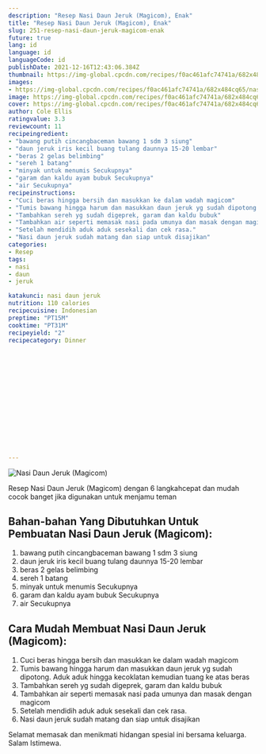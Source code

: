 ```yaml
---
description: "Resep Nasi Daun Jeruk (Magicom), Enak"
title: "Resep Nasi Daun Jeruk (Magicom), Enak"
slug: 251-resep-nasi-daun-jeruk-magicom-enak
future: true
lang: id
language: id
languageCode: id
publishDate: 2021-12-16T12:43:06.384Z 
thumbnail: https://img-global.cpcdn.com/recipes/f0ac461afc74741a/682x484cq65/nasi-daun-jeruk-magicom-foto-resep-utama.png
images:
- https://img-global.cpcdn.com/recipes/f0ac461afc74741a/682x484cq65/nasi-daun-jeruk-magicom-foto-resep-utama.png
image: https://img-global.cpcdn.com/recipes/f0ac461afc74741a/682x484cq65/nasi-daun-jeruk-magicom-foto-resep-utama.png
cover: https://img-global.cpcdn.com/recipes/f0ac461afc74741a/682x484cq65/nasi-daun-jeruk-magicom-foto-resep-utama.png
author: Cole Ellis
ratingvalue: 3.3
reviewcount: 11
recipeingredient:
- "bawang putih cincangbaceman bawang 1 sdm 3 siung"
- "daun jeruk iris kecil buang tulang daunnya 15-20 lembar"
- "beras 2 gelas belimbing"
- "sereh 1 batang"
- "minyak untuk menumis Secukupnya"
- "garam dan kaldu ayam bubuk Secukupnya"
- "air Secukupnya"
recipeinstructions:
- "Cuci beras hingga bersih dan masukkan ke dalam wadah magicom"
- "Tumis bawang hingga harum dan masukkan daun jeruk yg sudah dipotong. Aduk aduk hingga kecoklatan kemudian tuang ke atas beras"
- "Tambahkan sereh yg sudah digeprek, garam dan kaldu bubuk"
- "Tambahkan air seperti memasak nasi pada umunya dan masak dengan magicom"
- "Setelah mendidih aduk aduk sesekali dan cek rasa."
- "Nasi daun jeruk sudah matang dan siap untuk disajikan"
categories:
- Resep
tags:
- nasi
- daun
- jeruk

katakunci: nasi daun jeruk 
nutrition: 110 calories
recipecuisine: Indonesian
preptime: "PT15M"
cooktime: "PT31M"
recipeyield: "2"
recipecategory: Dinner


     
    
    
    
    
    
    
    
    
    
    
      
    
---
```



![Nasi Daun Jeruk (Magicom)](https://img-global.cpcdn.com/recipes/f0ac461afc74741a/682x484cq65/nasi-daun-jeruk-magicom-foto-resep-utama.png)

Resep Nasi Daun Jeruk (Magicom)    dengan 6 langkahcepat dan mudah cocok banget jika digunakan untuk menjamu teman

<!--inarticleads1-->

## Bahan-bahan Yang Dibutuhkan Untuk Pembuatan Nasi Daun Jeruk (Magicom):

1. bawang putih cincangbaceman bawang 1 sdm 3 siung
1. daun jeruk iris kecil buang tulang daunnya 15-20 lembar
1. beras 2 gelas belimbing
1. sereh 1 batang
1. minyak untuk menumis Secukupnya
1. garam dan kaldu ayam bubuk Secukupnya
1. air Secukupnya



<!--inarticleads2-->

## Cara Mudah Membuat Nasi Daun Jeruk (Magicom):

1. Cuci beras hingga bersih dan masukkan ke dalam wadah magicom
1. Tumis bawang hingga harum dan masukkan daun jeruk yg sudah dipotong. Aduk aduk hingga kecoklatan kemudian tuang ke atas beras
1. Tambahkan sereh yg sudah digeprek, garam dan kaldu bubuk
1. Tambahkan air seperti memasak nasi pada umunya dan masak dengan magicom
1. Setelah mendidih aduk aduk sesekali dan cek rasa.
1. Nasi daun jeruk sudah matang dan siap untuk disajikan




Selamat memasak dan menikmati hidangan spesial ini bersama keluarga. Salam Istimewa.
